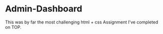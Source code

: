 # Admin-Dashboard
This was by far the most challenging html + css Assignment I've completed on TOP. 